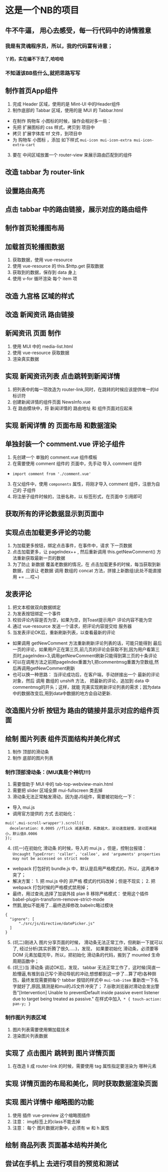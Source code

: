 # 这是一个NB的项目

## 牛不牛逼， 用心去感受，每一行代码中的诗情雅意

### 我是有灵魂程序员，所以，我的代码富有诗意；

#### 丫的，实在编不下去了,哈哈哈

### 不知道该BB些什么,就把思路写写
## 制作首页App组件
1. 完成 Header 区域，使用的是 Mint-UI 中的Header组件
2. 制作底部的 Tabbar 区域，使用的是 MUI 的 Tabbar.html
 + 在制作 购物车 小图标的时候，操作会相对多一些：
 + 先把 扩展图标的 css 样式，拷贝到 项目中
 + 拷贝 扩展字体库 ttf 文件，到项目中
 + 为 购物车 小图标 ，添加 如下样式 `mui-icon mui-icon-extra mui-icon-extra-cart`
3. 要在 中间区域放置一个 router-view 来展示路由匹配到的组件

## 改造 tabbar 为 router-link

## 设置路由高亮

## 点击 tabbar 中的路由链接，展示对应的路由组件

## 制作首页轮播图布局

## 加载首页轮播图数据
1. 获取数据，使用 vue-resource
2. 使用 vue-resource 的 this.$http.get 获取数据
3. 获取到的数据，保存到 data 身上
4. 使用 v-for 循环渲染 每个 item 项

## 改造 九宫格 区域的样式

## 改造 新闻资讯 路由链接

## 新闻资讯 页面 制作
1. 使用 MUI 中的 media-list.html
2. 使用 vue-resource 获取数据
3. 渲染真实数据

## 实现 新闻资讯列表 点击跳转到新闻详情
1. 把列表中的每一项改造为 router-link,同时，在跳转的时候应该提供唯一的Id标识符
2. 创建新闻详情的组件页面  NewsInfo.vue
3. 在 路由模块中，将 新闻详情的 路由地址 和 组件页面对应起来

## 实现 新闻详情 的 页面布局 和数据渲染

## 单独封装一个 comment.vue 评论子组件
1. 先创建一个 单独的 comment.vue 组件模板
2. 在需要使用 comment 组件的 页面中，先手动 导入 comment 组件
 + `import comment from './comment.vue'`
3. 在父组件中，使用 `components` 属性，将刚才导入 comment 组件，注册为自己的 子组件
4. 将注册子组件时候的，注册名称，以 标签形式，在页面中 引用即可

## 获取所有的评论数据显示到页面中

## 实现点击加载更多评论的功能
1. 为加载更多按钮，绑定点击事件，在事件中，请求 下一页数据
2. 点击加载更多，让 pageIndex++ , 然后重新调用 this.getNewComment() 方法重新获取最新一页的数据
3. 为了防止 新数据 覆盖老数据的情况，在 点击加载更多的时候，每当获取到新数据，应该让 老数据 调用 数组的 concat 方法，拼接上新数组(此处不能直接用 += ....哎~)


## 发表评论
1. 把文本框做双向数据绑定
2. 为发表按钮绑定一个事件
3. 校验评论内容是否为空，如果为空，则Toast提示用户 评论内容不能为空
4. 通过 vue-resource 发送一个请求，把评论内容提交给 服务器
5. 当发表评论OK后，重新刷新列表，以查看最新的评论
 + 如果调用 getNewComment 方法重新刷新评论列表的话，可能只能得到 最后一页的评论，如果用户正在第三页,前几页的评论会获取不到,因为用户看第三页时,pageIndex=3,调用getNewComment刷新只能得到第三页的十条评论
 + 可以在调用方法之前把pageIndex重置为1,把commentmsg重置为空数组,然后再调用getNewComment刷新
 + 也可以换一种思路： 当评论成功后，在客户端，手动拼接出一个 最新的评论对象，然后 调用 数组的 unshift 方法， 把最新的评论，追加到  data 中 commentmsg的开头；这样，就能 完美实现刷新评论列表的需求；因为data中的数据改变后,用到data中数据的地方会自动更新.

## 改造图片分析 按钮为 路由的链接并显示对应的组件页面

## 绘制 图片列表 组件页面结构并美化样式
 1. 制作 顶部的滑动条
 2. 制作 底部的图片列表
### 制作顶部滑动条：(MUI真是个神坑!!!)
 1. 需要借助于 MUI 中的 tab-top-webview-main.html 
 2. 需要把 slider 区域全屏 mui-fullscreen 类去掉
 3. 滑动条无法正常触发滑动，因为是JS组件，需要被初始化一下：
  + 导入 mui.js 
  + 调用官方提供的 方式 去初始化：
  ```
  mui('.mui-scroll-wrapper').scroll({
    deceleration: 0.0005 //flick 减速系数，系数越大，滚动速度越慢，滚动距离越小，默认值0.0006
  });
  ```
 4. (坑一)在初始化 滑动条 的时候，导入的 mui.js ，但是，控制台报错： `Uncaught TypeError: 'caller', 'callee', and 'arguments' properties may not be accessed on strict mode`
  +  webpack 打包好的 bundle.js 中，默认是启用严格模式的，所以，这两者冲突了；
  + 解决方案： 1. 把 mui.js 中的 非严格 模式的代码改掉；但是不现实； 2. 把 webpack 打包时候的严格模式禁用掉；
  + 最终，用过查询,选择了加装外挂 plan B  移除严格模式： 使用这个插件 babel-plugin-transform-remove-strict-mode
  + 然鹅,貌似不能用了...最终选择修改.babelrc略过模块
  ```
  {
    "ignore": [
        "./src/js/directive/datePicker.js"
    ]
  }
  ```
 5. (坑二)刚进入 图片分享页面的时候， 滑动条无法正常工作，但刷新一下就可以了, 经过分析(其实折腾了很久.....)，发现， 如果要初始化 滑动条，必须要等 DOM 元素加载完毕，所以，把初始化 滑动条的代码，搬到了 mounted 生命周期函数中；
 6. (坑三)当 滑动条 调试OK后，发现， tabbar 无法正常工作了，这时候(简直一脸懵逼,有推到自己写个滑动导航的冲动,想想都到这一步了...算了吧)各种捯饬，最终发现需要把每个 tabbar 按钮的样式中  `mui-tab-item` 重新改一下名字就好了,原因,猜测是和mui的JS文件冲突了；
 7.谷歌浏览器对滑动会发出警告"[Intervention] Unable to preventDefault inside passive event listener due to target being treated as passive."
 在样式中加入` * { touch-action: pan-y; }`

### 制作图片列表区域
1. 图片列表需要使用懒加载技术
2. 渲染图片列表数据

## 实现了 点击图片 跳转到 图片详情页面
1. 在改造 li 成 router-link 的时候，需要使用 tag 属性指定要渲染为 哪种元素

## 实现 详情页面的布局和美化，同时获取数据渲染页面

## 实现 图片详情中 缩略图的功能
1. 使用 插件 vue-preview 这个缩略图插件
2. 注意： img标签上的class不能去掉
3. 注意： 每个 图片数据对象中，必须有 w 和 h 属性

## 绘制 商品列表 页面基本结构并美化

## 尝试在手机上 去进行项目的预览和测试



 